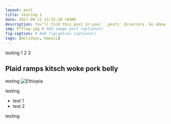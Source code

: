 ```yaml
---
layout: post
title: testing 1
date: 2017-09-12 13:32:20 +0300
description: You’ll find this post in your `_posts` directory. Go ahead and edit it and re-build the site to see your changes. # Add post description (optional)
img: ETflag.jpg # Add image post (optional)
fig-caption: # Add figcaption (optional)
tags: [Holidays, Hawaii]
---
```

testing 1 2 3

## Plaid ramps kitsch woke pork belly
testing 
![Ethiopia]({{site.baseurl}}/assets/img/ETflag.jpg)

testing 


* test 1
* test 2

testing 
